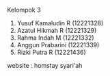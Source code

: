 Kelompok 3
1. Yusuf Kamaludin R (12221328)
2. Azatul Hikmah R (12221329)
3. Rahma Indah M (12221332)
4. Anggun Prabarini (12221339)
5. Rizki Putra R (12221436)

website : homstay syari'ah
